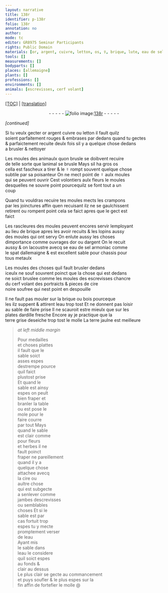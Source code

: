 ```yaml
---
layout: narrative
title: 138r
identifier: p-138r
folio: 138r
annotation: no
author:
mode: tc
editor: GR8975 Seminar Participants
rights: Public Domain
materials: [or, argent, cuivre, letton, os, ☿, brique, lute, eau de sel armoniac, spat, metaulx, cire noire soufree, bois, eau, ardille fresche, terre grise, terre jaulne, cire]
tools: []
measurements: []
bodyparts: []
places: [allemaigne]
plants: []
professions: []
environments: []
animals: [escrevisses, cerf volant]
---
```


<p><a href="{{ site.baseurl }}/diplomatic/">[TOC]</a> | <a href="{{ site.baseurl }}/texts/p-138r_tl/" target="_blank">[translation]</a></p><div class="folio" align="center">- - - - - <a href="http://gallica.bnf.fr/ark:/12148/btv1b10500001g/f281.image" target="_blank"><img src="https://cu-mkp.github.io/2017-workshop-edition/assets/photo-icon.png" alt="folio image: " style="display:inline-block; margin-bottom:-3px;"/>138r</a> - - - - - </div>  
 
*[continued]*
  
Si tu veulx gecter <span class="m">or</span> <span class="m">argent</span> <span class="m">cuivre</span> ou <span class="m">letton</span> il fault quilz<br/> soient parfaitement rouges & embrases par dedans quand tu gectes<br/> & parfaictement recuite deulx fois sil y a quelque chose dedans<br/> a brusler & nettoyer
 
Les moules des animaulx quon brusle se doibvent recuire<br/> de telle sorte que lanimal se brusle Mays sil ha gros <span class="m">os</span><br/> cella est fascheux a tirer & le <span class="m">☿</span> rompt souvent quelque chose<br/> subtile par sa poisanteur On ne mect point de <span class="m">☿</span> aulx moules<br/> qui se peuvent ouvrir Cest volontiers aulx fleurs le moules<br/> desquelles ne souvre point pourcequilz se font tout a un<br/> coup
 
Quand tu vouldras recuire tes moules mects les crampons<br/> par les joinctures affin quen recuisant ilz ne se gaulchissent<br/> retirent ou rompent point cela se faict apres que le gect est<br/> faict
 
Les rascleures des moules peuvent encores servir lemployant<br/> au lieu de <span class="m">brique</span> apres les avoir recuits & les lopins aussy<br/> des moules qui ont servy On en<span class="m">lute</span> aussy les choses<br/> dimportance comme ouvrages d<span class="m">or</span> ou d<span class="m">argent</span> On le recuit<br/> aussy & on lacoustre avecq <span class="del">se</span> <span class="m">eau de sel armoniac</span> comme<br/> le <span class="m">spat</span> d<span class="pl">allemaigne</span> & est excellent sable pour chassis pour<br/> tous <span class="m">metaulx</span>
 
Les moules des choses quil fault brusler dedans<br/> iceulx ne <span class="del">souf</span> souvrent poinct que la chose qui est dedans<br/> ne soict bruslee comme les moules des <span class="al">escrevisses</span> chancre<br/> du <span class="al">cerf volant</span> des portraicts & pieces de <span class="m">cire<br/> noire soufree</span> qui nest point en despouille
 
Il ne fault pas mouler sur la <span class="m">brique</span> ou <span class="m">bois</span> pourceque<br/> <span class="del">les</span> ilz suppent & attirent l<span class="m">eau</span> trop tost Et ne donnent pas loisir<br/> au sable de faire prise Il ne scauroit estre mieulx que sur les<br/> plates d<span class="m">ardille fresche</span> Encore ay je practique que la<br/> <span class="m">terre grise</span> deseiche trop tost le molle La <span class="m"><span class="sup">terre</span> jaulne</span> est meilleure
 
> *at left middle margin*
> 
> 
>   Pour medailles<br/> et choses plattes<br/> il fault que le<br/> sable soict<br/> asses espes<br/> destrempe pource<br/> quil faict<br/> plustost prise<br/> Et quand le<br/> sable est ainsy<br/> espes on peult<br/> bien fraper et<br/> branler la table<br/> ou est pose le<br/> mole pour le<br/> faire courre<br/> par tout Mays<br/> quand le sable<br/> est clair comme<br/> pour fleurs<br/> et herbes il ne<br/> fault poinct<br/> fraper ne pareillement<br/> quand il y a<br/> quelque chose<br/> attachee avecq<br/> la <span class="m">cire</span> ou<br/> aultre chose<br/> qui est subgecte<br/> a senlever comme<br/> jambes d<span class="al">escrevisses</span><br/> ou semblables<br/> choses Et si le<br/> sable est par<br/> cas fortuit trop<br/> espes tu y mecte<br/> promptement verser<br/> de l<span class="m">eau</span><br/> Ayant mis<br/> le sable dans<br/> l<span class="m">eau</span> <span class="del">le</span> considere<br/> quil soict espes<br/> au fonds &<br/> clair au dessus<br/> Le plus clair se gecte au commancement<br/> et puys soufler & le plus espes sur la<br/> fin affin de fortefier le molle
 @ 

